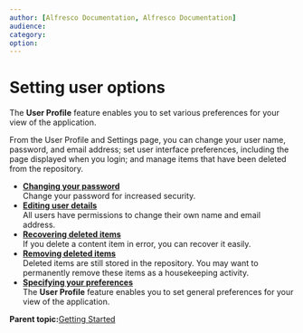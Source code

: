 ```yaml
---
author: [Alfresco Documentation, Alfresco Documentation]
audience: 
category: 
option: 
---
```


# Setting user options

The **User Profile** feature enables you to set various preferences for your view of the application.

From the User Profile and Settings page, you can change your user name, password, and email address; set user interface preferences, including the page displayed when you login; and manage items that have been deleted from the repository.

-   **[Changing your password](../tasks/tuh-options-password.md)**  
Change your password for increased security.
-   **[Editing user details](../tasks/tuh-options-userdetails.md)**  
All users have permissions to change their own name and email address.
-   **[Recovering deleted items](../tasks/tuh-options-recoveritems.md)**  
If you delete a content item in error, you can recover it easily.
-   **[Removing deleted items](../tasks/tuh-options-removeitems.md)**  
Deleted items are still stored in the repository. You may want to permanently remove these items as a housekeeping activity.
-   **[Specifying your preferences](../tasks/tuh-options-preferences.md)**  
The **User Profile** feature enables you to set general preferences for your view of the application.

**Parent topic:**[Getting Started](../concepts/cuh-gettingstarted.md)


